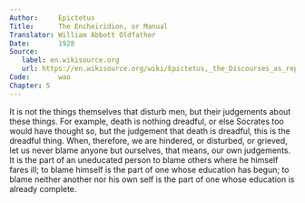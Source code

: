 ```yaml
---
Author:     Epictetus  
Title:      The Encheiridion, or Manual  
Translator: William Abbott Oldfather  
Date:       1928  
Source: 
   label: en.wikisource.org
   url: https://en.wikisource.org/wiki/Epictetus,_the_Discourses_as_reported_by_Arrian,_the_Manual,_and_Fragments/Manual 
Code:       wao  
Chapter: 5
---
```


It is not the things themselves that disturb men, but their judgements about
these things. For example, death is nothing dreadful, or else Socrates too
would have thought so, but the judgement that death is dreadful, this is the
dreadful thing. When, therefore, we are hindered, or disturbed, or grieved, let
us never blame anyone but ourselves, that means, our own judgements. It is the
part of an uneducated person to blame others where he himself fares ill; to
blame himself is the part of one whose education has begun; to blame neither
another nor his own self is the part of one whose education is already
complete.


